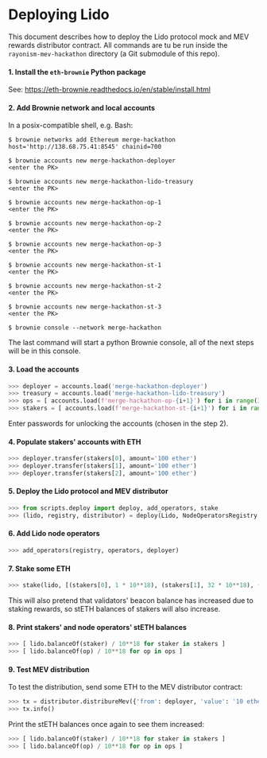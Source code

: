 # Deploying Lido

This document describes how to deploy the Lido protocol mock and MEV rewards distributor contract. All commands are tu be run inside the `rayonism-mev-hackathon` directory (a Git submodule of this repo).

#### 1. Install the `eth-brownie` Python package

See: https://eth-brownie.readthedocs.io/en/stable/install.html

#### 2. Add Brownie network and local accounts

In a posix-compatible shell, e.g. Bash:

```text
$ brownie networks add Ethereum merge-hackathon host='http://138.68.75.41:8545' chainid=700

$ brownie accounts new merge-hackathon-deployer
<enter the PK>

$ brownie accounts new merge-hackathon-lido-treasury
<enter the PK>

$ brownie accounts new merge-hackathon-op-1
<enter the PK>

$ brownie accounts new merge-hackathon-op-2
<enter the PK>

$ brownie accounts new merge-hackathon-op-3
<enter the PK>

$ brownie accounts new merge-hackathon-st-1
<enter the PK>

$ brownie accounts new merge-hackathon-st-2
<enter the PK>

$ brownie accounts new merge-hackathon-st-3
<enter the PK>

$ brownie console --network merge-hackathon
```

The last command will start a python Brownie console, all of the next steps will be in this console.

#### 3. Load the accounts

```py
>>> deployer = accounts.load('merge-hackathon-deployer')
>>> treasury = accounts.load('merge-hackathon-lido-treasury')
>>> ops = [ accounts.load(f'merge-hackathon-op-{i+1}') for i in range(3) ]
>>> stakers = [ accounts.load(f'merge-hackathon-st-{i+1}') for i in range(3) ]
```

Enter passwords for unlocking the accounts (chosen in the step 2).

#### 4. Populate stakers' accounts with ETH

```py
>>> deployer.transfer(stakers[0], amount='100 ether')
>>> deployer.transfer(stakers[1], amount='100 ether')
>>> deployer.transfer(stakers[2], amount='100 ether')
```

#### 5. Deploy the Lido protocol and MEV distributor

```py
>>> from scripts.deploy import deploy, add_operators, stake
>>> (lido, registry, distributor) = deploy(Lido, NodeOperatorsRegistry, DepositContractMock, LidoMevDistributor, deployer, treasury)
```

#### 6. Add Lido node operators

```py
>>> add_operators(registry, operators, deployer)
```

#### 7. Stake some ETH

```py
>>> stake(lido, [(stakers[0], 1 * 10**18), (stakers[1], 32 * 10**18), (stakers[2], 96 * 10**18)], deployer)
```

This will also pretend that validators' beacon balance has increased due to staking rewards, so stETH balances of stakers will also increase.

#### 8. Print stakers' and node operators' stETH balances

```py
>>> [ lido.balanceOf(staker) / 10**18 for staker in stakers ]
>>> [ lido.balanceOf(op) / 10**18 for op in ops ]
```

#### 9. Test MEV distribution

To test the distribution, send some ETH to the MEV distributor contract:

```py
>>> tx = distributor.distribureMev({'from': deployer, 'value': '10 ether'})
>>> tx.info()
```

Print the stETH balances once again to see them increased:

```py
>>> [ lido.balanceOf(staker) / 10**18 for staker in stakers ]
>>> [ lido.balanceOf(op) / 10**18 for op in ops ]
```
